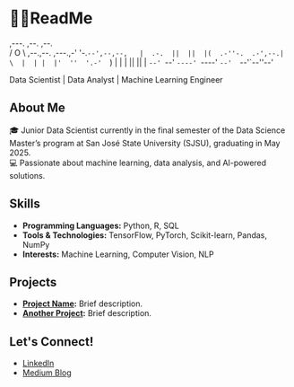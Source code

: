 # 🧑‍🎓ReadMe

  ,---.                  ,--.  ,--.         
 /  O  \ ,--.,--. ,---.,-'  '-.`--',--,--,  
|  .-.  ||  ||  |(  .-''-.  .-',--.|      \ 
|  | |  |'  ''  '.-'  `) |  |  |  ||  ||  | 
`--' `--' `----' `----'  `--'  `--'`--''--' 
                                            
Data Scientist | Data Analyst | Machine Learning Engineer

## About Me
🎓 Junior Data Scientist currently in the final semester of the Data Science Master’s program at San José State University (SJSU), graduating in May 2025.  
💻 Passionate about machine learning, data analysis, and AI-powered solutions.

## Skills
- **Programming Languages:** Python, R, SQL
- **Tools & Technologies:** TensorFlow, PyTorch, Scikit-learn, Pandas, NumPy
- **Interests:** Machine Learning, Computer Vision, NLP

## Projects
- **[Project Name](link-to-project):** Brief description.
- **[Another Project](link-to-project):** Brief description.

## Let's Connect!
- [LinkedIn](https://www.linkedin.com/in/lee-sungwon/)
- [Medium Blog](https://medium.com/@pumadd1227)
